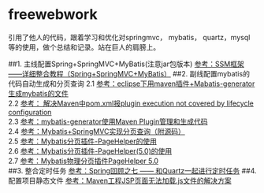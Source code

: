 # freewebwork
引用了他人的代码，跟着学习和优化对springmvc， mybatis， quartz，mysql等的使用，做个总结和记录。站在巨人的肩膀上。

##1. 主线配置Spring+SpringMVC+MyBatis(注意jar包版本)
[参考：SSM框架——详细整合教程（Spring+SpringMVC+MyBatis）](http://blog.csdn.net/zhshulin/article/details/37956105) 
##2. 副线配置mybatis的代码自动生成和分页查询
2.1 [参考：eclipse下用maven插件+Mabatis-generator生成mybatis的文件](http://blog.csdn.net/donggang1992/article/details/50847484)<br>
2.2 [参考： 解决Maven中pom.xml报plugin execution not covered by lifecycle configuration ](http://blog.csdn.net/zouxucong/article/details/53786752)<br>
2.3 [参考：mybatis-generator使用Maven Plugin管理和生成代码](http://liyunpeng.iteye.com/blog/1987818)<br>
2.4 [参考：Mybatis+SpringMVC实现分页查询（附源码）](http://www.cnblogs.com/zhangtan/p/5846955.html)<br>
2.5 [参考：Mybatis分页插件-PageHelper的使用](http://blog.csdn.net/u012728960/article/details/50791343)<br>
2.6 [参考：Mybatis分页插件-PageHelper(5.0)的使用](http://blog.csdn.net/u014695188/article/details/65629225)<br>
2.7 [参考：Mybatis物理分页插件PageHelper 5.0](http://blog.csdn.net/wzyxdwll/article/details/66473466)<br>
##3. 整合定时任务
[参考：Spring回顾之七 —— 和Quartz一起进行定时任务](http://veiking.iteye.com/blog/2371511)
##4. 配置项目静态文件
[参考：Maven工程JSP页面无法加载.js文件的解决方案](http://blog.csdn.net/javaee_sunny/article/details/52513160)
